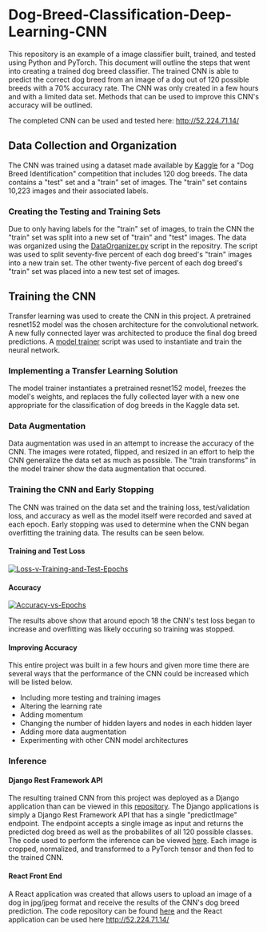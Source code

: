 # Dog-Breed-Classification-Deep-Learning-CNN
This repository is an example of a image classifier built, trained, and tested using Python and PyTorch. This document will outline the steps that went into creating a trained dog breed classifier. The trained CNN is able to predict the correct dog breed from an image of a dog out of 120 possible breeds with a 70% accuracy rate. The CNN was only created in a few hours and with a limited data set. Methods that can be used to improve this CNN's accuracy will be outlined.  

The completed CNN can be used and tested here: <a href="http://52.224.71.14/">http://52.224.71.14/</a>
## Data Collection and Organization
The CNN was trained using a dataset made available by <a href="https://www.kaggle.com/c/dog-breed-identification/data">Kaggle</a> for a "Dog Breed Identification" competition that includes 120 dog breeds. The data contains a "test" set and a "train" set of images. The "train" set contains 10,223 images and their associated labels. 

### Creating the Testing and Training Sets
Due to only having labels for the "train" set of images, to train the CNN the "train" set was split into a new set of "train" and "test" images. The data was organized using the <a href="https://github.com/juliantglover/Dog-Breed-Classification-Deep-Learning-CNN/blob/master/DataOrganizer.py">DataOrganizer.py</a> script in the repositry. The script was used to split seventy-five percent of each dog breed's "train" images into a new train set. The other twenty-five percent of each dog breed's "train" set was placed into a new test set of images.

## Training the CNN

Transfer learning was used to create the CNN in this project. A pretrained resnet152 model was the chosen architecture for the convolutional network. A new fully connected layer was architected to produce the final dog breed predictions. A <a href="https://github.com/juliantglover/Dog-Breed-Classification-Deep-Learning-CNN/blob/master/ModelTrainer.py">model trainer</a> script was used to instantiate and train the neural network.

### Implementing a Transfer Learning Solution

The model trainer instantiates a pretrained resnet152 model, freezes the model's weights, and replaces the fully collected layer with a new one appropriate for the classification of dog breeds in the Kaggle data set.

### Data Augmentation

Data augmentation was used in an attempt to increase the accuracy of the CNN. The images were rotated, flipped, and resized in an effort to help the CNN generalize the data set as much as possible. The "train transforms" in the model trainer show the data augmentation that occured.

### Training the CNN and Early Stopping

The CNN was trained on the data set and the training loss, test/validation loss, and accuracy as well as the model itself were recorded and saved at each epoch. Early stopping was used to determine when the CNN began overfitting the training data. The results can be seen below.

#### Training and Test Loss
<a href="https://ibb.co/FHycrZK"><img src="https://i.ibb.co/Y01JCn3/Loss-v-Training-and-Test-Epochs.png" alt="Loss-v-Training-and-Test-Epochs" border="0"></a>

#### Accuracy
<a width="300px" height="300px" href="https://ibb.co/89xFSvX"><img src="https://i.ibb.co/NKNwHD7/Accuracy-vs-Epochs.png" alt="Accuracy-vs-Epochs" border="0"></a>

The results above show that around epoch 18 the CNN's test loss began to increase and overfitting was likely occuring so training was stopped. 

#### Improving Accuracy

This entire project was built in a few hours and given more time there are several ways that the performance of the CNN could be increased which will be listed below.

- Including more testing and training images
- Altering the learning rate
- Adding momentum
- Changing the number of hidden layers and nodes in each hidden layer
- Adding more data augmentation
- Experimenting with other CNN model architectures

### Inference

#### Django Rest Framework API
The resulting trained CNN from this project was deployed as a Django application than can be viewed in this <a href="https://github.com/juliantglover/Dog-Breed-Classification-DRF-API">repository</a>. The Django applications is simply a Django Rest Framework API that has a single "predictImage" endpoint. The endpoint accepts a single image as input and returns the predicted dog breed as well as the probabilites of all 120 possible classes. The code used to perform the inference can be viewed <a href="https://github.com/juliantglover/Dog-Breed-Classification-DRF-API/blob/master/dogbreedclassifier/Inference.py"> here</a>. Each image is cropped, normalized, and transformed to a PyTorch tensor and then fed to the trained CNN. 

#### React Front End

A React application was created that allows users to upload an image of a dog in jpg/jpeg format and receive the results of the CNN's dog breed prediction. The code repository can be found <a href="https://github.com/juliantglover/Dog-Breed-Classification-React-Front-End">here</a> and the React application can be used here <a href="http://52.224.71.14/">http://52.224.71.14/</a>
